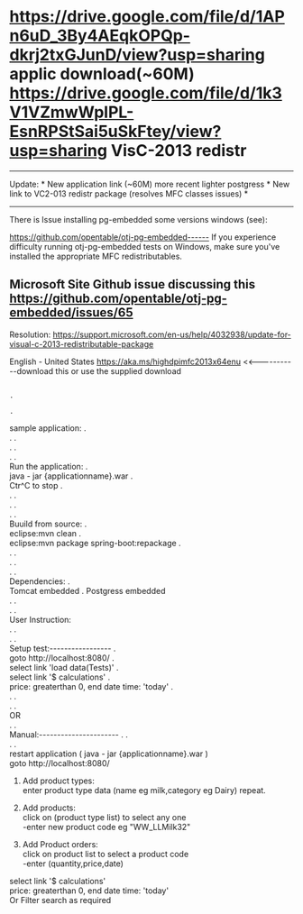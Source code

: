 # https://drive.google.com/file/d/1APn6uD_3By4AEqkOPQp-dkrj2txGJunD/view?usp=sharing   applic download(~60M)     https://drive.google.com/file/d/1k3V1VZmwWplPL-EsnRPStSai5uSkFtey/view?usp=sharing     VisC-2013 redistr

********************************************************************
Update:                                                            *
New application link (~60M) more recent lighter postgress          * 
New link to VC2-013 redistr package (resolves MFC classes issues)  *
********************************************************************


There is Issue installing pg-embedded some versions windows (see):  

https://github.com/opentable/otj-pg-embedded------ 
If you experience difficulty running otj-pg-embedded tests on Windows, make sure you've installed the appropriate MFC redistributables.

Microsoft Site
Github issue discussing this  https://github.com/opentable/otj-pg-embedded/issues/65 
---------------------------------------------------    


Resolution:
https://support.microsoft.com/en-us/help/4032938/update-for-visual-c-2013-redistributable-package  
  
English - United States     https://aka.ms/highdpimfc2013x64enu  <<-----------download this or use the supplied download   





																												.   
																												.  
sample application:																							.   
.																												.   
.																												.  
.																												.  
Run the application:                                                                            .    
java - jar {applicationname}.war                    													.  
Ctr^C to stop                                                                                   .    
.																												.  
.																												.  
.																												.  
Buuild from source:                                                                             .  
eclipse:mvn  clean                                                                              .  
eclipse:mvn  package spring-boot:repackage                                                      .    
.																												.  
.																												.  
.																												.  
Dependencies:																								   .    
Tomcat embedded																								.
Postgress embedded																						        
  .																												.  
  .																												.  
User Instruction:   
  .																												.   
  .																												.   
Setup test:-----------------   																			.  
goto http://localhost:8080/   																				.  
select link 'load data(Tests)'     																		.  
select link '$ calculations'   																			.  
    price: greaterthan 0, end date time: 'today'   														.  
.																										       .   
.																										       .   
OR        
.																										       .     
Manual:----------------------    .													                     .   
.																										       .       
restart application (    java - jar {applicationname}.war )  
goto http://localhost:8080/  
1) Add product types:     
	enter product type data (name eg milk,category eg Dairy) repeat.      

2) Add products:  
	click on (product type list) to select any one  
     -enter new product code  eg "WW_LLMilk32"  
       
3) Add Product orders:    
	click on product list to select a product code       
     -enter (quantity,price,date)  
     
select link '$ calculations'    
    price: greaterthan 0, end date time: 'today'     
    Or Filter search as required       
    
    
    
    
    
    
    
    
    
    
    
    
    
    
    
       
         
    
    
    
    
    
    
    





